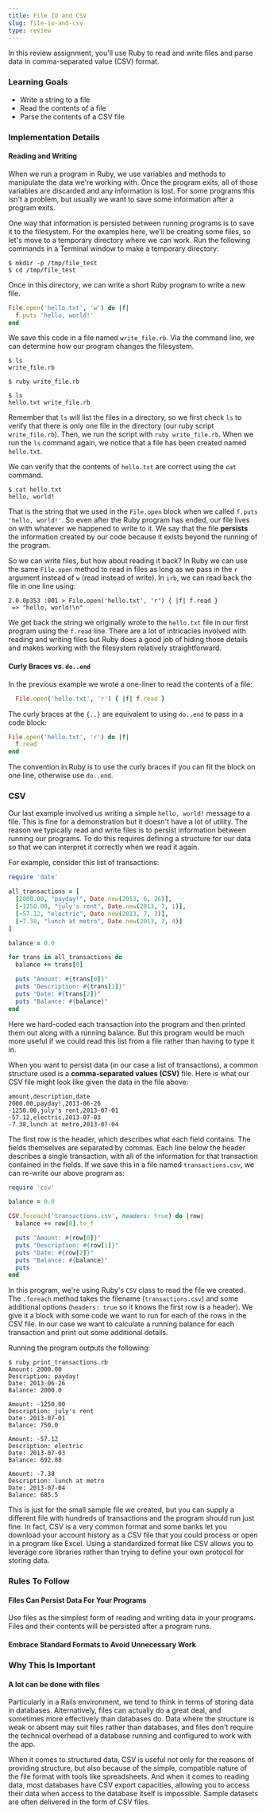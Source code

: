 ```yaml
---
title: File IO and CSV
slug: file-io-and-csv
type: review
---
```


In this review assignment, you'll use Ruby to read and write files and parse data in comma-separated value (CSV) format.

### Learning Goals

* Write a string to a file
* Read the contents of a file
* Parse the contents of a CSV file

### Implementation Details

#### Reading and Writing

When we run a program in Ruby, we use variables and methods to manipulate the data we're working with. Once the program exits, all of those variables are discarded and any information is lost. For some programs this isn't a problem, but usually we want to save some information after a program exits.

One way that information is persisted between running programs is to save it to the filesystem. For the examples here, we'll be creating some files, so let's move to a temporary directory where we can work. Run the following commands in a Terminal window to make a temporary directory:

```no-highlight
$ mkdir -p /tmp/file_test
$ cd /tmp/file_test
```

Once in this directory, we can write a short Ruby program to write a new file.

```ruby
File.open('hello.txt', 'w') do |f|
  f.puts 'hello, world!'
end
```

We save this code in a file named `write_file.rb`. Via the command line, we can determine how our program changes the filesystem.

```no-highlight
$ ls
write_file.rb

$ ruby write_file.rb

$ ls
hello.txt write_file.rb
```

Remember that `ls` will list the files in a directory, so we first check `ls` to verify that there is only one file in the directory (our ruby script `write_file.rb`). Then, we run the script with `ruby write_file.rb`. When we run the `ls` command again, we notice that a file has been created named `hello.txt`.

We can verify that the contents of `hello.txt` are correct using the `cat` command.

```no-highlight
$ cat hello.txt
hello, world!
```

That is the string that we used in the `File.open` block when we called `f.puts 'hello, world!'`. So even after the Ruby program has ended, our file lives on with whatever we happened to write to it. We say that the file **persists** the information created by our code because it exists beyond the running of the program.

So we can write files, but how about reading it back? In Ruby we can use the same `File.open` method to read in files as long as we pass in the `r` argument instead of `w` (read instead of write). In `irb`, we can read back the file in one line using:

```no-highlight
2.0.0p353 :001 > File.open('hello.txt', 'r') { |f| f.read }
 => "hello, world!\n"
```

We get back the string we originally wrote to the `hello.txt` file in our first program using the `f.read` line. There are a lot of intricacies involved with reading and writing files but Ruby does a good job of hiding those details and makes working with the filesystem relatively straightforward.

#### Curly Braces vs. `do..end`

In the previous example we wrote a one-liner to read the contents of a file:

```ruby
  File.open('hello.txt', 'r') { |f| f.read }
```

The curly braces at the `{..}` are equivalent to using `do..end` to pass in a code block:

```ruby
File.open('hello.txt', 'r') do |f|
  f.read
end
```

The convention in Ruby is to use the curly braces if you can fit the block on one line, otherwise use `do..end`.

### CSV

Our last example involved us writing a simple `hello, world!` message to a file. This is fine for a demonstration but it doesn't have a lot of utility. The reason we typically read and write files is to persist information between running our programs. To do this requires defining a structure for our data so that we can interpret it correctly when we read it again.

For example, consider this list of transactions:

```ruby
require 'date'

all_transactions = [
  [2000.00, "payday!", Date.new(2013, 6, 26)],
  [-1250.00, "july's rent", Date.new(2013, 7, 1)],
  [-57.12, "electric", Date.new(2013, 7, 3)],
  [-7.38, "lunch at metro", Date.new(2013, 7, 4)]
]

balance = 0.0

for trans in all_transactions do
  balance += trans[0]

  puts "Amount: #{trans[0]}"
  puts "Description: #{trans[1]}"
  puts "Date: #{trans[2]}"
  puts "Balance: #{balance}"
end
```

Here we hard-coded each transaction into the program and then printed them out along with a running balance. But this program would be much more useful if we could read this list from a file rather than having to type it in.

When you want to persist data (in our case a list of transactions), a common structure used is a **comma-separated values (CSV)** file. Here is what our CSV file might look like given the data in the file above:

```no-highlight
amount,description,date
2000.00,payday!,2013-06-26
-1250.00,july's rent,2013-07-01
-57.12,electric,2013-07-03
-7.38,lunch at metro,2013-07-04
```

The first row is the header, which describes what each field contains.  The fields themselves are separated by commas. Each line below the header describes a single transaction, with all of the information for that transaction contained in the fields. If we save this in a file named `transactions.csv`, we can re-write our above program as:

```ruby
require 'csv'

balance = 0.0

CSV.foreach('transactions.csv', headers: true) do |row|
  balance += row[0].to_f

  puts "Amount: #{row[0]}"
  puts "Description: #{row[1]}"
  puts "Date: #{row[2]}"
  puts "Balance: #{balance}"
  puts
end
```

In this program, we're using Ruby's `CSV` class to read the file we created. The `.foreach` method takes the filename (`transactions.csv`) and some additional options (`headers: true` so it knows the first row is a header). We give it a block with some code we want to run for each of the rows in the CSV file. In our case we want to calculate a running balance for each transaction and print out some additional details.

Running the program outputs the following:

```no-highlight
$ ruby print_transactions.rb
Amount: 2000.00
Description: payday!
Date: 2013-06-26
Balance: 2000.0

Amount: -1250.00
Description: july's rent
Date: 2013-07-01
Balance: 750.0

Amount: -57.12
Description: electric
Date: 2013-07-03
Balance: 692.88

Amount: -7.38
Description: lunch at metro
Date: 2013-07-04
Balance: 685.5
```

This is just for the small sample file we created, but you can supply a different file with hundreds of transactions and the program should run just fine. In fact, CSV is a very common format and some banks let you download your account history as a CSV file that you could process or open in a program like Excel. Using a standardized format like CSV allows you to leverage core libraries rather than trying to define your own protocol for storing data.

### Rules To Follow

#### Files Can Persist Data For Your Programs

Use files as the simplest form of reading and writing data in your programs. Files and their contents will be persisted after a program runs.

#### Embrace Standard Formats to Avoid Unnecessary Work

### Why This Is Important

#### A lot can be done with files

Particularly in a Rails environment, we tend to think in terms of storing data in databases. Alternatively, files can actually do a great deal, and sometimes more effectively than databases do. Data where the structure is weak or absent may suit files rather than databases, and files don't require the technical overhead of a database running and configured to work with the app.

When it comes to structured data, CSV is useful not only for the reasons of providing structure, but also because of the simple, compatible nature of the file format with tools like spreadsheets. And when it comes to reading data, most databases have CSV export capacities, allowing you to access their data when access to the database itself is impossible. Sample datasets are often delivered in the form of CSV files.
